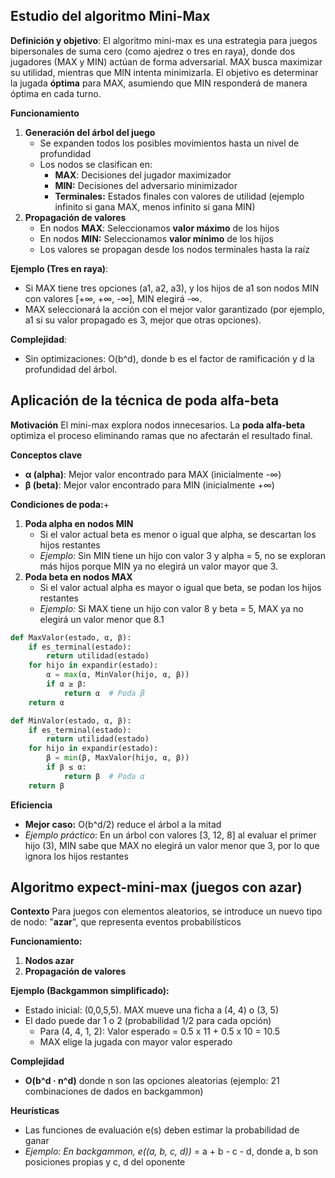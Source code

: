 ## Estudio del algoritmo Mini-Max

**Definición y objetivo**:
El algoritmo mini-max es una estrategia para juegos bipersonales de suma cero (como ajedrez o tres en raya), donde dos jugadores (MAX y MIN) actúan de forma adversarial. MAX busca maximizar su utilidad, mientras que MIN intenta minimizarla. El objetivo es determinar la jugada **óptima** para MAX, asumiendo que MIN responderá de manera óptima en cada turno.

**Funcionamiento**
1. **Generación del árbol del juego**
	- Se expanden todos los posibles movimientos hasta un nivel de profundidad
	- Los nodos se clasifican en:
		- **MAX**: Decisiones del jugador maximizador
		- **MIN:** Decisiones del adversario minimizador
		- **Terminales:** Estados finales con valores de utilidad (ejemplo infinito si gana MAX, menos infinito si gana MIN)
2. **Propagación de valores**
	- En nodos **MAX**: Seleccionamos **valor máximo** de los hijos
	- En nodos **MIN:** Seleccionamos **valor mínimo** de los hijos
	- Los valores se propagan desde los nodos terminales hasta la raíz

**Ejemplo (Tres en raya)**:
- Si MAX tiene tres opciones (a1, a2, a3), y los hijos de a1 son nodos MIN con valores [+∞, +∞, -∞], MIN elegirá -∞.
- MAX seleccionará la acción con el mejor valor garantizado (por ejemplo, a1 si su valor propagado es 3, mejor que otras opciones).

**Complejidad**:
- Sin optimizaciones: O(b^d), donde b es el factor de ramificación y d la profundidad del árbol.
## Aplicación de la técnica de poda alfa-beta
**Motivación**
El mini-max explora nodos innecesarios. La **poda alfa-beta** optimiza el proceso eliminando ramas que no afectarán el resultado final.

**Conceptos clave**
- **α (alpha)**: Mejor valor encontrado para MAX (inicialmente -∞) 
- **β (beta)**: Mejor valor encontrado para MIN (inicialmente +∞)

**Condiciones de poda:**+
1. **Poda alpha en nodos MIN**
	- Si el valor actual beta es menor o igual que alpha, se descartan los hijos restantes
	- *Ejemplo:* Sin MIN tiene un hijo con valor 3 y alpha = 5, no se exploran más hijos porque MIN ya no elegirá un valor mayor que 3.
2. **Poda beta en nodos MAX**
	- Si el valor actual alpha es mayor o igual que beta, se podan los hijos restantes
	- *Ejemplo:* Si MAX tiene un hijo con valor 8 y beta = 5, MAX ya no elegirá un valor menor que 8.1

``` python
def MaxValor(estado, α, β):
    if es_terminal(estado):
        return utilidad(estado)
    for hijo in expandir(estado):
        α = max(α, MinValor(hijo, α, β))
        if α ≥ β:
            return α  # Poda β
    return α

def MinValor(estado, α, β):
    if es_terminal(estado):
        return utilidad(estado)
    for hijo in expandir(estado):
        β = min(β, MaxValor(hijo, α, β))
        if β ≤ α:
            return β  # Poda α
    return β
```

**Eficiencia**
- **Mejor caso:** O(b^d/2) reduce el árbol a la mitad
- *Ejemplo práctico*: En un árbol con valores [3, 12, 8] al evaluar el primer hijo (3), MIN sabe que MAX no elegirá un valor menor que 3, por lo que ignora los hijos restantes
## Algoritmo expect-mini-max (juegos con azar)

**Contexto**
Para juegos con elementos aleatorios, se introduce un nuevo tipo de nodo: "**azar**", que representa eventos probabilísticos

**Funcionamiento:**
1. **Nodos azar**
2. **Propagación de valores**

**Ejemplo (Backgammon simplificado):**
- Estado inicial: (0,0,5,5). MAX mueve una ficha a (4, 4) o (3, 5)
- El dado puede dar 1 o 2 (probabilidad 1/2 para cada opción)
	- Para (4, 4, 1, 2): Valor esperado = 0.5 x 11 + 0.5 x 10 = 10.5
	- MAX elige la jugada con mayor valor esperado

**Complejidad**
- **O(b^d · n^d)** donde n son las opciones aleatorias (ejemplo: 21 combinaciones de dados en backgammon)

**Heurísticas**
- Las funciones de evaluación e(s) deben estimar la probabilidad de ganar
- *Ejemplo: En backgammon, e((a, b, c, d))* = a + b - c - d, donde a, b son posiciones propias y c, d del oponente
